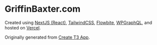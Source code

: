 # GriffinBaxter.com

Created using [NextJS (React)](https://nextjs.org/), [TailwindCSS](https://tailwindcss.com), [Flowbite](https://flowbite-react.com/), [WPGraphQL](https://www.wpgraphql.com/), and hosted on [Vercel](https://vercel.com/).

Originally generated from [Create T3 App](https://create.t3.gg/).
